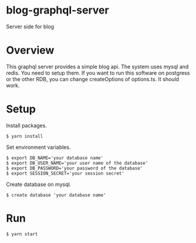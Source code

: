 # blog-graphql-server
Server side for blog

# Overview
This graphql server provides a simple blog api. The system uses mysql and redis.
You need to setup them. If you want to run this software on postgress or the other RDB, you can change createOptions of options.ts. It should work.

# Setup

Install packages.

```
$ yarn install
```

Set environment variables.

```
$ export DB_NAME='your database name'
$ export DB_USER_NAME='your user name of the database'
$ export DB_PASSWORD='your password of the database'
$ export SESSION_SECRET='your session secret'
```

Create database on mysql.  

```
$ create database 'your database name'
```

# Run

```
$ yarn start
```


